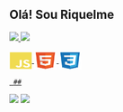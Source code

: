   
  ## Olá! Sou Riquelme
   <div>
      <a href="https://github.com/Riquelme-D-Silva">
      <img height="180em" src="https://github-readme-stats.vercel.app/api?username=Riquelme-D-Silva&show_icons=true&theme=dark&include_all_commits=true&count_private=true"/>
      <img height="180em" src="https://github-readme-stats.vercel.app/api/top-langs/?username=Riquelme-D-Silva&layout=compact&langs_count=7&theme=dark"/>
   </div>
   </br>
   <div style="display: inline_block">
      <img align="center" alt="Riq-js" height="30" width="40" src="https://raw.githubusercontent.com/devicons/devicon/master/icons/javascript/javascript-plain.svg">
      <img align="center" alt="Riq-HTML" height="30" width="40" src="https://raw.githubusercontent.com/devicons/devicon/master/icons/html5/html5-original.svg">
      <img align="center" alt="Riq-CSS" height="30" width="40" src="https://raw.githubusercontent.com/devicons/devicon/master/icons/css3/css3-original.svg">
   </div>

     ##

   <div>
     <a href ="mailto:rd15075@gmail.com"><img src="https://img.shields.io/badge/-Gmail-%23333?style=for-the-badge&logo=gmail&logoColor=white" target="_blank"></a>
     <a href="https://www.linkedin.com/in/riquelme-dami%C3%A3o-silva/" target="_blank"><img src="https://img.shields.io/badge/-LinkedIn-%230077B5?style=for-the-badge&logo=linkedin&logoColor=white" target="_blank"></a>
   </div>
